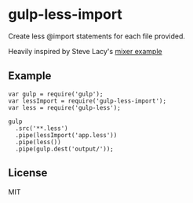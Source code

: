 # gulp-less-import

Create less @import statements for each file provided.

Heavily inspired by Steve Lacy's [mixer example](https://github.com/stevelacy/gulp-mix-test)

## Example

```
var gulp = require('gulp');
var lessImport = require('gulp-less-import');
var less = require('gulp-less');

gulp
  .src('**.less')
  .pipe(lessImport('app.less'))
  .pipe(less())
  .pipe(gulp.dest('output/'));
```

## License

MIT
